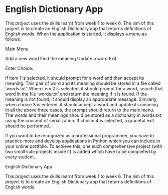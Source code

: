 # English Dictionary App

This project uses the skills learnt from week 1 to week 6. The aim of this project is to create an English Dictionary app that returns definitions of English words. When the application is started, it displays a menu as follows:

Main Menu

Add a new word
Find the meaning
Update a word
Exit

Enter Choice:

If item 1 is selected, it should prompt for a word and then accept its meaning. This pair of word and its meaning should be stored in a file called ‘words.txt’. When item 2 is selected, it should prompt for a word, search that word in the file ‘words.txt’ and return the meaning if it is found. If the meaning is not found, it should display an appropriate message. Similarly, when choice 3 is entered, it should accept a word and update its meaning. In all the above three cases, the prompt should return to the main menu. The words and their meanings should be stored as a dictionary in words.txt, using the concept of serialization. If choice 4 is selected, a graceful exit should be performed.
 
If you want to be recognized as a professional programmer, you have to practice more and develop applications in Python which you can include in your online portfolio. To achieve this, one such comprehensive project (with two small sub-projects inside it) is added which have to be completed by every student.



English Dictionary App

This project uses the skills learnt from week 1 to week 6. The aim of this project is to create an English Dictionary app that returns definitions of English words.
